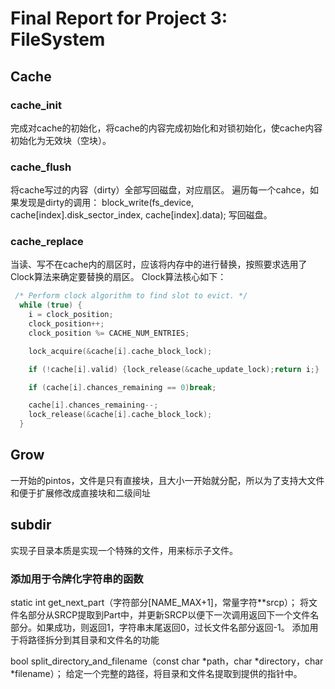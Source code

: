# Final Report for Project 3: FileSystem

## Cache

### cache_init

完成对cache的初始化，将cache的内容完成初始化和对锁初始化，使cache内容初始化为无效块（空块）。

### cache_flush

将cache写过的内容（dirty）全部写回磁盘，对应扇区。
遍历每一个cahce，如果发现是dirty的调用：
    block_write(fs_device, cache[index].disk_sector_index, cache[index].data);
写回磁盘。

### cache_replace

当读、写不在cache内的扇区时，应该将内存中的进行替换，按照要求选用了Clock算法来确定要替换的扇区。
Clock算法核心如下：

```c
 /* Perform clock algorithm to find slot to evict. */
  while (true) {
    i = clock_position;
    clock_position++;
    clock_position %= CACHE_NUM_ENTRIES;

    lock_acquire(&cache[i].cache_block_lock);

    if (!cache[i].valid) {lock_release(&cache_update_lock);return i;}

    if (cache[i].chances_remaining == 0)break;

    cache[i].chances_remaining--;
    lock_release(&cache[i].cache_block_lock);
  }
```


## Grow

一开始的pintos，文件是只有直接块，且大小一开始就分配，所以为了支持大文件和便于扩展修改成直接块和二级间址

## subdir

实现子目录本质是实现一个特殊的文件，用来标示子文件。

### 添加用于令牌化字符串的函数

static int get_next_part（字符部分[NAME_MAX+1]，常量字符**srcp）；
将文件名部分从SRCP提取到Part中，并更新SRCP以便下一次调用返回下一个文件名部分。如果成功，则返回1，字符串末尾返回0，过长文件名部分返回-1。
添加用于将路径拆分到其目录和文件名的功能

bool split_directory_and_filename（const char *path，char *directory，char *filename）；
给定一个完整的路径，将目录和文件名提取到提供的指针中。
